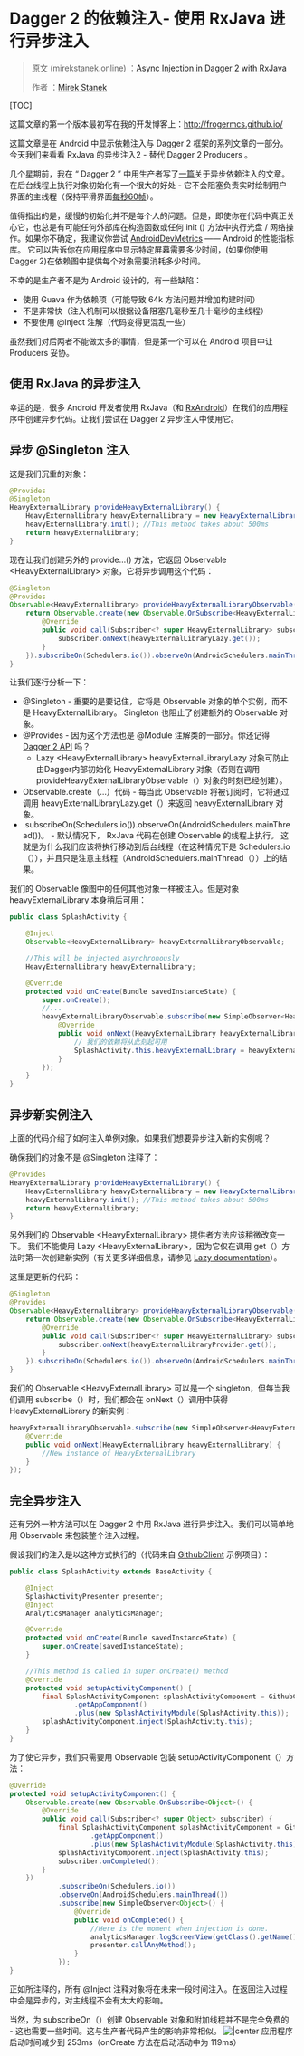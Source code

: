 # Dagger 2 的依赖注入- 使用 RxJava 进行异步注入

> 原文 (mirekstanek.online) ：[Async Injection in Dagger 2 with RxJava](https://mirekstanek.online/async-injection-in-dagger-2-with-rxjava/)
>
> 作者 ：[Mirek Stanek](https://twitter.com/froger_mcs)

[TOC]

这篇文章的第一个版本最初写在我的开发博客上：http://frogermcs.github.io/

这篇文章是在 Android 中显示依赖注入与 Dagger 2 框架的系列文章的一部分。今天我们来看看 RxJava 的异步注入2 - 替代 Dagger 2 Producers 。

几个星期前，我在 “ Dagger 2 ” 中用生产者写了[一篇](https://medium.com/@froger_mcs/dependency-injection-with-dagger-2-producers-c424ddc60ba3)关于异步依赖注入的文章。 在后台线程上执行对象初始化有一个很大的好处 - 它不会阻塞负责实时绘制用户界面的主线程（保持平滑界面[每秒60帧](https://www.youtube.com/watch?v=CaMTIgxCSqU)）。

值得指出的是，缓慢的初始化并不是每个人的问题。但是，即使你在代码中真正关心它，也总是有可能任何外部库在构造函数或任何 init () 方法中执行光盘 / 网络操作。如果你不确定，我建议你尝试 [AndroidDevMetrics](https://github.com/frogermcs/AndroidDevMetrics) —— Android 的性能指标库。 它可以告诉你在应用程序中显示特定屏幕需要多少时间，(如果你使用 Dagger 2)在依赖图中提供每个对象需要消耗多少时间。

不幸的是生产者不是为 Android 设计的，有一些缺陷：
- 使用 Guava 作为依赖项（可能导致 64k 方法问题并增加构建时间）
- 不是非常快（注入机制可以根据设备阻塞几毫秒至几十毫秒的主线程）
- 不要使用 @Inject 注解（代码变得更混乱一些）

虽然我们对后两者不能做太多的事情，但是第一个可以在 Android 项目中让 Producers 妥协。

## 使用 RxJava 的异步注入
幸运的是，很多 Android 开发者使用 RxJava（和 [RxAndroid](https://github.com/ReactiveX/RxAndroid)）在我们的应用程序中创建异步代码。让我们尝试在 Dagger 2 异步注入中使用它。

## 异步 @Singleton 注入
这是我们沉重的对象：
```java
@Provides
@Singleton
HeavyExternalLibrary provideHeavyExternalLibrary() {
    HeavyExternalLibrary heavyExternalLibrary = new HeavyExternalLibrary();
    heavyExternalLibrary.init(); //This method takes about 500ms
    return heavyExternalLibrary;
}
```
现在让我们创建另外的 provide...() 方法，它返回 Observable \<HeavyExternalLibrary> 对象，它将异步调用这个代码：

```java
@Singleton
@Provides
Observable<HeavyExternalLibrary> provideHeavyExternalLibraryObservable(final Lazy<HeavyExternalLibrary> heavyExternalLibraryLazy) {
    return Observable.create(new Observable.OnSubscribe<HeavyExternalLibrary>() {
        @Override
        public void call(Subscriber<? super HeavyExternalLibrary> subscriber) {
            subscriber.onNext(heavyExternalLibraryLazy.get());
        }
    }).subscribeOn(Schedulers.io()).observeOn(AndroidSchedulers.mainThread());
}
```
让我们逐行分析一下：
- @Singleton - 重要的是要记住，它将是 Observable 对象的单个实例，而不是 HeavyExternalLibrary。 Singleton 也阻止了创建额外的 Observable 对象。
- @Provides - 因为这个方法也是 @Module 注解类的一部分。你还记得 [Dagger 2 API](http://frogermcs.github.io/dependency-injection-with-dagger-2-the-api/) 吗？
  - Lazy \<HeavyExternalLibrary> heavyExternalLibraryLazy 对象可防止由Dagger内部初始化 HeavyExternalLibrary 对象（否则在调用 provideHeavyExternalLibraryObservable（）对象的时刻已经创建）。
- Observable.create（...）代码 - 每当此 Observable 将被订阅时，它将通过调用 heavyExternalLibraryLazy.get（）来返回 heavyExternalLibrary 对象。
- .subscribeOn(Schedulers.io()).observeOn(AndroidSchedulers.mainThread())。 - 默认情况下， RxJava 代码在创建 Observable 的线程上执行。 这就是为什么我们应该将执行移动到后台线程（在这种情况下是 Schedulers.io（）），并且只是注意主线程（AndroidSchedulers.mainThread（））上的结果。

我们的 Observable 像图中的任何其他对象一样被注入。但是对象 heavyExternalLibrary 本身稍后可用：
```java
public class SplashActivity {

	@Inject
	Observable<HeavyExternalLibrary> heavyExternalLibraryObservable;

	//This will be injected asynchronously
	HeavyExternalLibrary heavyExternalLibrary; 

	@Override
	protected void onCreate(Bundle savedInstanceState) {
		super.onCreate();
		//...
		heavyExternalLibraryObservable.subscribe(new SimpleObserver<HeavyExternalLibrary>() {
            @Override
            public void onNext(HeavyExternalLibrary heavyExternalLibrary) {
	            // 我们的依赖将从此刻起可用
	            SplashActivity.this.heavyExternalLibrary = heavyExternalLibrary;
            }
        });
	}
}
```

## 异步新实例注入

上面的代码介绍了如何注入单例对象。如果我们想要异步注入新的实例呢？

确保我们的对象不是 @Singleton 注释了：
```java
@Provides
HeavyExternalLibrary provideHeavyExternalLibrary() {
    HeavyExternalLibrary heavyExternalLibrary = new HeavyExternalLibrary();
    heavyExternalLibrary.init(); //This method takes about 500ms
    return heavyExternalLibrary;
}
```
另外我们的 Observable \<HeavyExternalLibrary> 提供者方法应该稍微改变一下。 我们不能使用 Lazy \<HeavyExternalLibrary>，因为它仅在调用 get（）方法时第一次创建新实例（有关更多详细信息，请参见 [Lazy documentation](http://google.github.io/dagger/api/latest/dagger/Lazy.html)）。

这里是更新的代码：
```java
@Singleton
@Provides
Observable<HeavyExternalLibrary> provideHeavyExternalLibraryObservable(final Provider<HeavyExternalLibrary> heavyExternalLibraryProvider) {
    return Observable.create(new Observable.OnSubscribe<HeavyExternalLibrary>() {
        @Override
        public void call(Subscriber<? super HeavyExternalLibrary> subscriber) {
            subscriber.onNext(heavyExternalLibraryProvider.get());
        }
    }).subscribeOn(Schedulers.io()).observeOn(AndroidSchedulers.mainThread());
}
```
我们的 Observable \<HeavyExternalLibrary> 可以是一个 singleton，但每当我们调用 subscribe（）时，我们都会在 onNext（）调用中获得 HeavyExternalLibrary 的新实例：
```java
heavyExternalLibraryObservable.subscribe(new SimpleObserver<HeavyExternalLibrary>() {
    @Override
    public void onNext(HeavyExternalLibrary heavyExternalLibrary) {
        //New instance of HeavyExternalLibrary
    }
});
```

## 完全异步注入
还有另外一种方法可以在 Dagger 2 中用 RxJava 进行异步注入。我们可以简单地用 Observable 来包装整个注入过程。

假设我们的注入是以这种方式执行的（代码来自 [GithubClient](https://github.com/frogermcs/GithubClient/) 示例项目）：
```java
public class SplashActivity extends BaseActivity {

    @Inject
    SplashActivityPresenter presenter;
    @Inject
    AnalyticsManager analyticsManager;

    @Override
    protected void onCreate(Bundle savedInstanceState) {
        super.onCreate(savedInstanceState);
    }

    //This method is called in super.onCreate() method
    @Override
    protected void setupActivityComponent() {
        final SplashActivityComponent splashActivityComponent = GithubClientApplication.get(SplashActivity.this)
                .getAppComponent()
                .plus(new SplashActivityModule(SplashActivity.this));
        splashActivityComponent.inject(SplashActivity.this);
    }
}
```
为了使它异步，我们只需要用 Observable 包装 setupActivityComponent（）方法：
```java
@Override
protected void setupActivityComponent() {
    Observable.create(new Observable.OnSubscribe<Object>() {
        @Override
        public void call(Subscriber<? super Object> subscriber) {
            final SplashActivityComponent splashActivityComponent = GithubClientApplication.get(SplashActivity.this)
                    .getAppComponent()
                    .plus(new SplashActivityModule(SplashActivity.this));
            splashActivityComponent.inject(SplashActivity.this);
            subscriber.onCompleted();
        }
    })
            .subscribeOn(Schedulers.io())
            .observeOn(AndroidSchedulers.mainThread())
            .subscribe(new SimpleObserver<Object>() {
                @Override
                public void onCompleted() {
                    //Here is the moment when injection is done.
                    analyticsManager.logScreenView(getClass().getName());
                    presenter.callAnyMethod();
                }
            });
}
```
正如所注释的，所有 @Inject 注释对象将在未来一段时间注入。在返回注入过程中会是异步的，对主线程不会有太大的影响。

当然，为 subscribeOn（）创建 Observable 对象和附加线程并不是完全免费的 - 这也需要一些时间。这与生产者代码产生的影响非常相似。
![|center](https://cdn-images-1.medium.com/max/800/0*ufeyAoFyb3fTPo5X.png)
应用程序启动时间减少到 253ms（onCreate 方法在启动活动中为 119ms）

